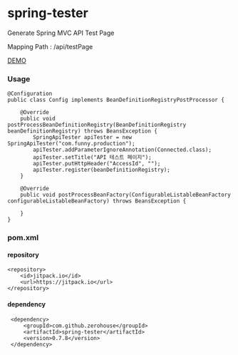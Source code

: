 # spring-tester

    
    


Generate Spring MVC API Test Page

Mapping Path : /api/testPage

[DEMO](https://rawgit.com/zerohouse/spring-tester/master/test.html)
    
### Usage
    
    @Configuration
    public class Config implements BeanDefinitionRegistryPostProcessor {
    
        @Override
        public void postProcessBeanDefinitionRegistry(BeanDefinitionRegistry beanDefinitionRegistry) throws BeansException {
            SpringApiTester apiTester = new SpringApiTester("com.funny.production");
            apiTester.addParameterIgnoreAnnotation(Connected.class);
            apiTester.setTitle("API 테스트 페이지");
            apiTester.putHttpHeader("AccessId", "");
            apiTester.register(beanDefinitionRegistry);
        }
    
        @Override
        public void postProcessBeanFactory(ConfigurableListableBeanFactory configurableListableBeanFactory) throws BeansException {
    
        }
    }
    
    
### pom.xml
#### repository
    <repository>
        <id>jitpack.io</id>
        <url>https://jitpack.io</url>
    </repository>
    
#### dependency    
     <dependency>
         <groupId>com.github.zerohouse</groupId>
         <artifactId>spring-tester</artifactId>
         <version>0.7.8</version>
     </dependency>
    
   
